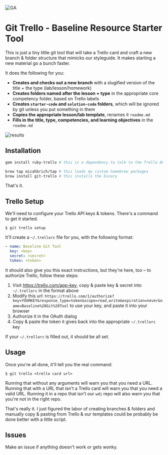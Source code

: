 ![GA](https://camo.githubusercontent.com/6ce15b81c1f06d716d753a61f5db22375fa684da/68747470733a2f2f67612d646173682e73332e616d617a6f6e6177732e636f6d2f70726f64756374696f6e2f6173736574732f6c6f676f2d39663838616536633963333837313639306533333238306663663535376633332e706e67)
# Git Trello - Baseline Resource Starter Tool

This is just a tiny little git tool that will take a Trello card and craft a new branch & folder structure that mimicks our styleguide. It makes starting a new material go a bunch faster.

It does the following for you:

- **Creates and checks out a new branch** with a slugified version of the title + the type (lab/lesson/homework)
- **Creates folders named after the lesson + type** in the appropriate core competency folder, based on Trello labels
- **Creates `starter-code` and `solution-code` folders**, which will be ignored by git unless you put something in them
- **Copies the appropriate lesson/lab template**, renames it `readme.md`
- **Fills in the title, type, competencies, and learning objectives** in the `readme.md`

![results](https://cloud.githubusercontent.com/assets/25366/8445587/f9ae1cdc-1f53-11e5-99fd-b80a37f688aa.png)

## Installation

```bash
gem install ruby-trello # this is a dependency to talk to the Trello API

brew tap micahbrich/tap # this loads my custom homebrew packages
brew install git-trello # this installs the binary
```

That's it.

## Trello Setup

We'll need to configure your Trello API keys & tokens. There's a command to get it started.
```shell
$ git trello setup
```

It'll create a `~/.trellorc` file for you, with the following format:

```yaml
- name: Baseline Git Tool
  key: <key>
  secret: <secret>
  token: <token>
```

It should also give you this exact instructions, but they're here, too – to authorize Trello, follow these steps:

1. Visit https://trello.com/app-key, copy & paste key & secret into `~/.trellorc` in the format above
2. Modify this url: 
``https://trello.com/1/authorize?key=YOURKEY&response_type=token&scope=read,write&expiration=never&name=Baseline%20Git%20Tool`` to use your key, and paste it into your browser
3. Authorize it in the OAuth dialog
4. Copy & paste the token it gives back into the appropriate `~/.trellorc` key

If your `~/.trellorc` is filled out, it should be all set.

## Usage

Once you're all done, it'll tell you the real command:

```
$ git trello <trello card url>
```

Running that without any arguments will warn you that you need a URL. Running that with a URL that isn't a Trello card will warn you that you need a valid URL. Running it in a repo that isn't our `wdi` repo will also warn you that you're not in the right repo.

That's really it. I just figured the labor of creating branches & folders and manually copy & pasting from Trello & our templates could be probably be done better with a little script.

## Issues

Make an issue if anything doesn't work or gets wonky.
